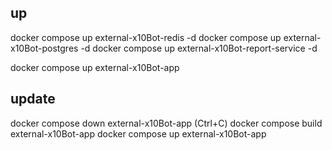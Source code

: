 ## up
docker compose up external-x10Bot-redis -d
docker compose up external-x10Bot-postgres -d
docker compose up external-x10Bot-report-service -d

docker compose up external-x10Bot-app

## update 
docker compose down external-x10Bot-app (Ctrl+C)
docker compose build external-x10Bot-app
docker compose up external-x10Bot-app